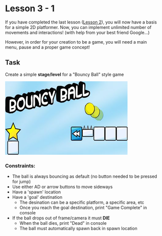 # Lesson 3 - 1
If you have completed the last lesson ([Lesson 2](https://github.com/mike0295/Unity-Game-Development/blob/master/Study/Beginner/Lesson2.md)), you will now have a basis for a simple 2D platformer.
Now, you can implement unlimited number of movements and interactions! (with help from your best friend Google...)

However, in order for your creation to be a game, you will need a main menu, pause and a proper game concept!

## Task
Create a simple **stage/level** for a "Bouncy Ball" style game

<img src="https://github.com/mike0295/Unity-Game-Development/blob/master/Study/photos/1_bouncy_ball.jpg">


### Constraints:
* The ball is always bouncing as default (no button needed to be pressed for jump)
* Use either AD or arrow buttons to move sideways
* Have a 'spawn' location
* Have a 'goal' destination
  + The desination can be a specific platform, a specific area, etc
  + Once you reach the goal destination, print "Game Complete" in console
* If the ball drops out of frame/camera it must **DIE**
  + When the ball dies, print "Dead" in console
  + The ball must automatically spawn back in spawn location

